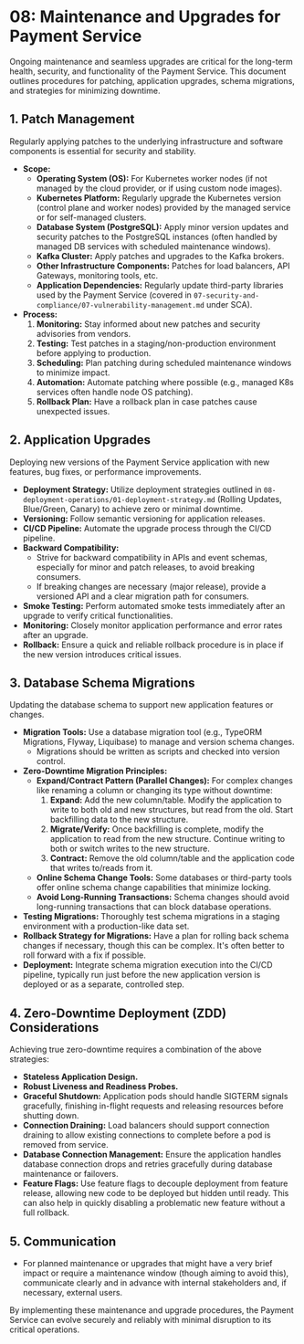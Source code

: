 # 08: Maintenance and Upgrades for Payment Service

Ongoing maintenance and seamless upgrades are critical for the long-term health, security, and functionality of the Payment Service. This document outlines procedures for patching, application upgrades, schema migrations, and strategies for minimizing downtime.

## 1. Patch Management

Regularly applying patches to the underlying infrastructure and software components is essential for security and stability.

*   **Scope:**
    *   **Operating System (OS):** For Kubernetes worker nodes (if not managed by the cloud provider, or if using custom node images).
    *   **Kubernetes Platform:** Regularly upgrade the Kubernetes version (control plane and worker nodes) provided by the managed service or for self-managed clusters.
    *   **Database System (PostgreSQL):** Apply minor version updates and security patches to the PostgreSQL instances (often handled by managed DB services with scheduled maintenance windows).
    *   **Kafka Cluster:** Apply patches and upgrades to the Kafka brokers.
    *   **Other Infrastructure Components:** Patches for load balancers, API Gateways, monitoring tools, etc.
    *   **Application Dependencies:** Regularly update third-party libraries used by the Payment Service (covered in `07-security-and-compliance/07-vulnerability-management.md` under SCA).
*   **Process:**
    1.  **Monitoring:** Stay informed about new patches and security advisories from vendors.
    2.  **Testing:** Test patches in a staging/non-production environment before applying to production.
    3.  **Scheduling:** Plan patching during scheduled maintenance windows to minimize impact.
    4.  **Automation:** Automate patching where possible (e.g., managed K8s services often handle node OS patching).
    5.  **Rollback Plan:** Have a rollback plan in case patches cause unexpected issues.

## 2. Application Upgrades

Deploying new versions of the Payment Service application with new features, bug fixes, or performance improvements.

*   **Deployment Strategy:** Utilize deployment strategies outlined in `08-deployment-operations/01-deployment-strategy.md` (Rolling Updates, Blue/Green, Canary) to achieve zero or minimal downtime.
*   **Versioning:** Follow semantic versioning for application releases.
*   **CI/CD Pipeline:** Automate the upgrade process through the CI/CD pipeline.
*   **Backward Compatibility:**
    *   Strive for backward compatibility in APIs and event schemas, especially for minor and patch releases, to avoid breaking consumers.
    *   If breaking changes are necessary (major release), provide a versioned API and a clear migration path for consumers.
*   **Smoke Testing:** Perform automated smoke tests immediately after an upgrade to verify critical functionalities.
*   **Monitoring:** Closely monitor application performance and error rates after an upgrade.
*   **Rollback:** Ensure a quick and reliable rollback procedure is in place if the new version introduces critical issues.

## 3. Database Schema Migrations

Updating the database schema to support new application features or changes.

*   **Migration Tools:** Use a database migration tool (e.g., TypeORM Migrations, Flyway, Liquibase) to manage and version schema changes.
    *   Migrations should be written as scripts and checked into version control.
*   **Zero-Downtime Migration Principles:**
    *   **Expand/Contract Pattern (Parallel Changes):** For complex changes like renaming a column or changing its type without downtime:
        1.  **Expand:** Add the new column/table. Modify the application to write to both old and new structures, but read from the old. Start backfilling data to the new structure.
        2.  **Migrate/Verify:** Once backfilling is complete, modify the application to read from the new structure. Continue writing to both or switch writes to the new structure.
        3.  **Contract:** Remove the old column/table and the application code that writes to/reads from it.
    *   **Online Schema Change Tools:** Some databases or third-party tools offer online schema change capabilities that minimize locking.
    *   **Avoid Long-Running Transactions:** Schema changes should avoid long-running transactions that can block database operations.
*   **Testing Migrations:** Thoroughly test schema migrations in a staging environment with a production-like data set.
*   **Rollback Strategy for Migrations:** Have a plan for rolling back schema changes if necessary, though this can be complex. It's often better to roll forward with a fix if possible.
*   **Deployment:** Integrate schema migration execution into the CI/CD pipeline, typically run just before the new application version is deployed or as a separate, controlled step.

## 4. Zero-Downtime Deployment (ZDD) Considerations

Achieving true zero-downtime requires a combination of the above strategies:

*   **Stateless Application Design.**
*   **Robust Liveness and Readiness Probes.**
*   **Graceful Shutdown:** Application pods should handle SIGTERM signals gracefully, finishing in-flight requests and releasing resources before shutting down.
*   **Connection Draining:** Load balancers should support connection draining to allow existing connections to complete before a pod is removed from service.
*   **Database Connection Management:** Ensure the application handles database connection drops and retries gracefully during database maintenance or failovers.
*   **Feature Flags:** Use feature flags to decouple deployment from feature release, allowing new code to be deployed but hidden until ready. This can also help in quickly disabling a problematic new feature without a full rollback.

## 5. Communication

*   For planned maintenance or upgrades that might have a very brief impact or require a maintenance window (though aiming to avoid this), communicate clearly and in advance with internal stakeholders and, if necessary, external users.

By implementing these maintenance and upgrade procedures, the Payment Service can evolve securely and reliably with minimal disruption to its critical operations.